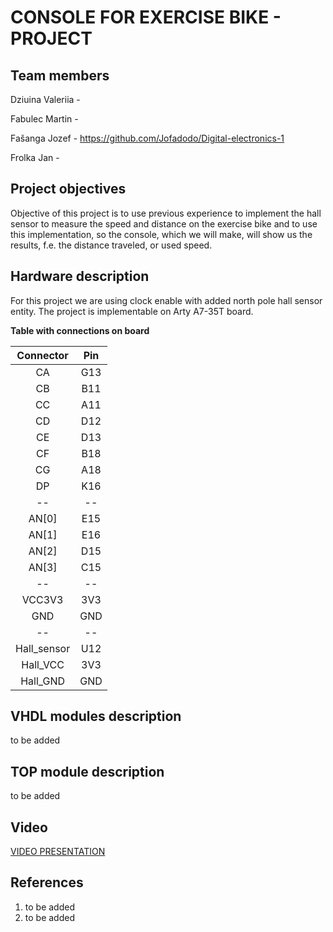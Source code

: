 # CONSOLE FOR EXERCISE BIKE - PROJECT

## Team members

Dziuina Valeriia -

Fabulec Martin - 

Fašanga Jozef - https://github.com/Jofadodo/Digital-electronics-1

Frolka Jan - 

## Project objectives

Objective of this project is to use previous experience to implement the hall sensor to measure the speed and distance on the exercise bike
and to use this implementation, so the console, which we will make, will show us the results, f.e. the distance traveled, or used speed.

## Hardware description

For this project we are using clock enable with added north pole hall sensor entity. The project is implementable on Arty A7-35T board.

**Table with connections on board**

| **Connector** | **Pin** |
| :-: | :-: |
| CA | G13 |
| CB | B11 |
| CC | A11 |
| CD | D12 |
| CE | D13 |
| CF | B18 |
| CG | A18 |
| DP | K16 |
| -- | -- |
| AN[0] | E15 |
| AN[1] | E16 |
| AN[2] | D15 |
| AN[3] | C15 |
| -- | -- |
| VCC3V3 | 3V3 |
| GND | GND |
| -- | -- |
| Hall_sensor | U12 |
| Hall_VCC | 3V3 |
| Hall_GND | GND |

## VHDL modules description

to be added

## TOP module description

to be added

## Video

[VIDEO PRESENTATION](youtube.com)

## References
1. to be added
2. to be added